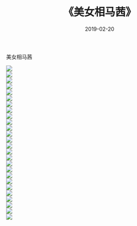 ﻿---
layout: post
title:  《美女相马茜》
date:   2019-02-20
img: http://img.660000.xyz/Sharelink/唯美/2019/美女相马茜/000.jpg
categories: [美女, 清纯, 唯美]
---

美女相马茜

  ![](http://img.660000.xyz/Sharelink/唯美/2019/美女相马茜/001.jpg) <br> ![](http://img.660000.xyz/Sharelink/唯美/2019/美女相马茜/002.jpg) <br> ![](http://img.660000.xyz/Sharelink/唯美/2019/美女相马茜/003.jpg) <br> ![](http://img.660000.xyz/Sharelink/唯美/2019/美女相马茜/004.jpg) <br> ![](http://img.660000.xyz/Sharelink/唯美/2019/美女相马茜/005.jpg) <br> ![](http://img.660000.xyz/Sharelink/唯美/2019/美女相马茜/006.jpg) <br> ![](http://img.660000.xyz/Sharelink/唯美/2019/美女相马茜/007.jpg) <br> ![](http://img.660000.xyz/Sharelink/唯美/2019/美女相马茜/008.jpg) <br> ![](http://img.660000.xyz/Sharelink/唯美/2019/美女相马茜/009.jpg) <br> ![](http://img.660000.xyz/Sharelink/唯美/2019/美女相马茜/010.jpg) <br> ![](http://img.660000.xyz/Sharelink/唯美/2019/美女相马茜/011.jpg) <br> ![](http://img.660000.xyz/Sharelink/唯美/2019/美女相马茜/012.jpg) <br> ![](http://img.660000.xyz/Sharelink/唯美/2019/美女相马茜/013.jpg) <br> ![](http://img.660000.xyz/Sharelink/唯美/2019/美女相马茜/014.jpg) <br> ![](http://img.660000.xyz/Sharelink/唯美/2019/美女相马茜/015.jpg) <br> ![](http://img.660000.xyz/Sharelink/唯美/2019/美女相马茜/016.jpg) <br> ![](http://img.660000.xyz/Sharelink/唯美/2019/美女相马茜/017.jpg) <br> ![](http://img.660000.xyz/Sharelink/唯美/2019/美女相马茜/018.jpg) <br> ![](http://img.660000.xyz/Sharelink/唯美/2019/美女相马茜/019.jpg) <br> ![](http://img.660000.xyz/Sharelink/唯美/2019/美女相马茜/020.jpg) <br> ![](http://img.660000.xyz/Sharelink/唯美/2019/美女相马茜/021.jpg) <br> ![](http://img.660000.xyz/Sharelink/唯美/2019/美女相马茜/022.jpg) <br> ![](http://img.660000.xyz/Sharelink/唯美/2019/美女相马茜/023.jpg) <br> ![](http://img.660000.xyz/Sharelink/唯美/2019/美女相马茜/024.jpg) <br> ![](http://img.660000.xyz/Sharelink/唯美/2019/美女相马茜/025.jpg) <br> ![](http://img.660000.xyz/Sharelink/唯美/2019/美女相马茜/026.jpg) <br>